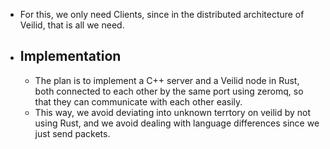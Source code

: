 - For this, we only need Clients, since in the distributed architecture of Veilid, that is all we need.
- ## Implementation
	- The plan is to implement a C++ server and a Veilid node in Rust, both connected to each other by the same port using zeromq, so that they can communicate with each other easily.
	- This way, we avoid deviating into unknown terrtory on veilid by not using Rust, and we avoid dealing with language differences since we just send packets.